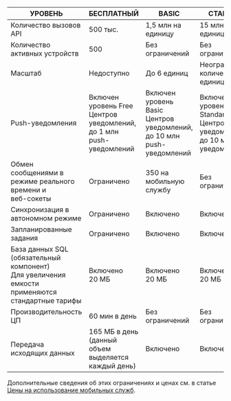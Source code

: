 
| УРОВЕНЬ | БЕСПЛАТНЫЙ | BASIC | СТАНДАРТ |
|----|----|----|----|
| Количество вызовов API | 500 тыс. | 1,5 млн на единицу | 15 млн на единицу |
| Количество активных устройств | 500 | Без ограничений | Без ограничений |
| Масштаб | Недоступно | До 6 единиц | Неограниченное количество единиц |
| Push-уведомления | Включен уровень Free Центров уведомлений, до 1 млн push-уведомлений | Включен уровень Basic Центров уведомлений, до 10 млн push-уведомлений | Включен уровень Standard Центров уведомлений, до 10 млн push-уведомлений |
| Обмен сообщениями в режиме реального времени и <br/>веб-сокеты | Ограничено | 350 на мобильную службу | Без ограничений |
| Синхронизация в автономном режиме | Ограничено | Включено | Включено |
| Запланированные задания | Ограничено | Включено | Включено |
| База данных SQL (обязательный компонент) <br/>Для увеличения емкости применяются стандартные тарифы | Включено 20 МБ | Включено 20 МБ | Включено 20 МБ |
| Производительность ЦП | 60 мин в день | Без ограничений | Без ограничений |
| Передача исходящих данных | 165 МБ в день (данный объем выделяется каждый день) | Включено | Включено |

Дополнительные сведения об этих ограничениях и ценах см. в статье [Цены на использование мобильных служб](https://azure.microsoft.com/pricing/details/mobile-services/).

<!---HONumber=July15_HO3-->